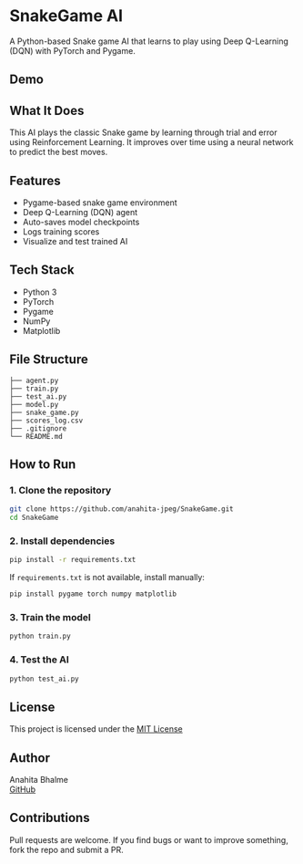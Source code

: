 # SnakeGame AI

A Python-based Snake game AI that learns to play using Deep Q-Learning (DQN) with PyTorch and Pygame.

## Demo




## What It Does

This AI plays the classic Snake game by learning through trial and error using Reinforcement Learning. It improves over time using a neural network to predict the best moves.

## Features

- Pygame-based snake game environment  
- Deep Q-Learning (DQN) agent  
- Auto-saves model checkpoints  
- Logs training scores  
- Visualize and test trained AI

## Tech Stack

- Python 3  
- PyTorch  
- Pygame  
- NumPy  
- Matplotlib

## File Structure

```
├── agent.py
├── train.py
├── test_ai.py
├── model.py
├── snake_game.py
├── scores_log.csv
├── .gitignore
└── README.md
```

## How to Run

### 1. Clone the repository

```bash
git clone https://github.com/anahita-jpeg/SnakeGame.git
cd SnakeGame
```

### 2. Install dependencies

```bash
pip install -r requirements.txt
```

If `requirements.txt` is not available, install manually:

```bash
pip install pygame torch numpy matplotlib
```

### 3. Train the model

```bash
python train.py
```

### 4. Test the AI

```bash
python test_ai.py
```

## License

This project is licensed under the [MIT License](./LICENSE)

## Author

Anahita Bhalme  
[GitHub](https://github.com/anahita-jpeg)

## Contributions

Pull requests are welcome. If you find bugs or want to improve something, fork the repo and submit a PR.
